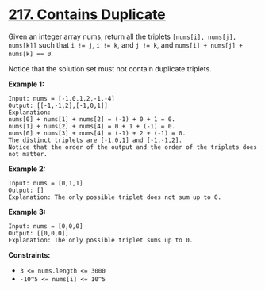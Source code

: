 # [217. Contains Duplicate](https://leetcode.com/problems/contains-duplicate/)

Given an integer array nums, return all the triplets `[nums[i], nums[j], nums[k]]` such that `i != j`, `i != k`, and `j != k`, and `nums[i] + nums[j] + nums[k] == 0`.

Notice that the solution set must not contain duplicate triplets.

**Example 1:** 

```
Input: nums = [-1,0,1,2,-1,-4]
Output: [[-1,-1,2],[-1,0,1]]
Explanation: 
nums[0] + nums[1] + nums[2] = (-1) + 0 + 1 = 0.
nums[1] + nums[2] + nums[4] = 0 + 1 + (-1) = 0.
nums[0] + nums[3] + nums[4] = (-1) + 2 + (-1) = 0.
The distinct triplets are [-1,0,1] and [-1,-1,2].
Notice that the order of the output and the order of the triplets does not matter.
```

**Example 2:** 

```
Input: nums = [0,1,1]
Output: []
Explanation: The only possible triplet does not sum up to 0.
```

**Example 3:** 

```
Input: nums = [0,0,0]
Output: [[0,0,0]]
Explanation: The only possible triplet sums up to 0.
```

**Constraints:** 

- `3 <= nums.length <= 3000`
- `-10^5 <= nums[i] <= 10^5`